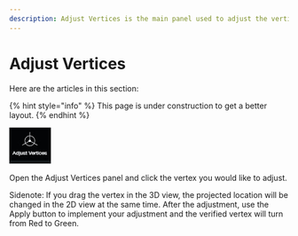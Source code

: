```yaml
---
description: Adjust Vertices is the main panel used to adjust the vertices.
---
```


# Adjust Vertices

Here are the articles in this section:

{% hint style="info" %}
This page is under construction to get a better layout.
{% endhint %}

![](../.gitbook/assets/adjustvertices.jpg)

Open the Adjust Vertices panel and click the vertex you would like to adjust.

Sidenote: If you drag the vertex in the 3D view, the projected location will be changed in the 2D view at the same time. After the adjustment, use the Apply button to implement your adjustment and the verified vertex will turn from Red to Green.

